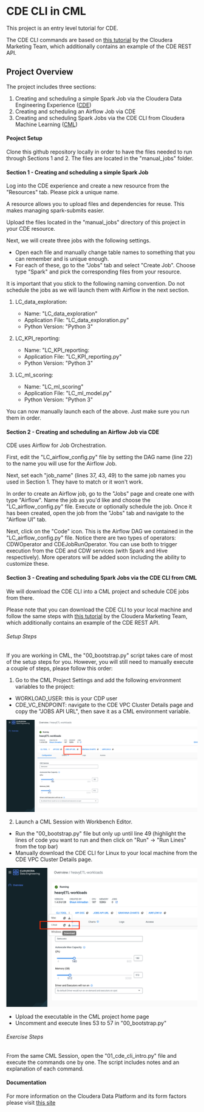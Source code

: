 # CDE CLI in CML

This project is an entry level tutorial for CDE.

The CDE CLI commands are based on [this tutorial](https://www.cloudera.com/tutorials/cdp-using-cli-api-to-automate-access-to-cloudera-data-engineering.html) by the Cloudera Marketing Team, which additionally contains an example of the CDE REST API.



## Project Overview

The project includes three sections:

1. Creating and scheduling a simple Spark Job via the Cloudera Data Engineering Experience ([CDE](https://docs.cloudera.com/data-engineering/cloud/index.html))
2. Creating and scheduling an Airflow Job via CDE
3. Creating and scheduling Spark Jobs via the CDE CLI from Cloudera Machine Learning ([CML](https://docs.cloudera.com/machine-learning/cloud/index.html))


#### Peoject Setup

Clone this github repository locally in order to have the files needed to run through Sections 1 and 2. The files are located in the "manual_jobs" folder.


#### Section 1 - Creating and scheduling a simple Spark Job

Log into the CDE experience and create a new resource from the "Resources" tab. Please pick a unique name. 

A resource allows you to upload files and dependencies for reuse. This makes managing spark-submits easier.

Upload the files located in the "manual_jobs" directory of this project in your CDE resource. 

Next, we will create three jobs with the following settings. 

* Open each file and manually change table names to something that you can remember and is unique enough. 
* For each of these, go to the "Jobs" tab and select "Create Job". Choose type "Spark" and pick the corresponding files from your resource.

It is important that you stick to the following naming convention. Do not schedule the jobs as we will launch them with Airflow in the next section. 

1. LC_data_exploration:
    - Name: "LC_data_exploration"
    - Application File: "LC_data_exploration.py"
    - Python Version: "Python 3"
    
2. LC_KPI_reporting:
    - Name: "LC_KPI_reporting:
    - Application File: "LC_KPI_reporting.py"
    - Python Version: "Python 3"
    
3. LC_ml_scoring:
    - Name: "LC_ml_scoring"
    - Application File: "LC_ml_model.py"
    - Python Version: "Python 3"
    
You can now manually launch each of the above. Just make sure you run them in order. 


#### Section 2 - Creating and scheduling an Airflow Job via CDE

CDE uses Airflow for Job Orchestration. 

First, edit the "LC_airflow_config.py" file by setting the DAG name (line 22) to the name you will use for the Airflow Job.

Next, set each "job_name" (lines 37, 43, 49) to the same job names you used in Section 1. They have to match or it won't work.  

In order to create an Airflow job, go to the "Jobs" page and create one with type "Airflow". Name the job as you'd like and choose the "LC_airflow_config.py" file. Execute or optionally schedule the job. Once it has been created, open the job from the "Jobs" tab and navigate to the "Airflow UI" tab. 

Next, click on the "Code" icon. This is the Airflow DAG we contained in the "LC_airflow_config.py" file. Notice there are two types of operators: CDWOperator and CDEJobRunOperator. You can use both to trigger execution from the CDE and CDW services (with Spark and Hive respectively). More operators will be added soon including the ability to customize these. 


#### Section 3 - Creating and scheduling Spark Jobs via the CDE CLI from CML

We will download the CDE CLI into a CML project and schedule CDE jobs from there. 

Please note that you can download the CDE CLI to your local machine and follow the same steps with [this tutorial](https://www.cloudera.com/tutorials/cdp-using-cli-api-to-automate-access-to-cloudera-data-engineering.html) by the Cloudera Marketing Team, which additionally contains an example of the CDE REST API.

###### Setup Steps

If you are working in CML, the "00_bootstrap.py" script takes care of most of the setup steps for you. However, you will still need to manually execute a couple of steps, please follow this order:

1. Go to the CML Project Settings and add the following environment variables to the project:
  * WORKLOAD_USER: this is your CDP user
  * CDE_VC_ENDPOINT: navigate to the CDE VPC Cluster Details page and copy the "JOBS API URL", then save it as a CML environment variable.

![alt text](https://github.com/pdefusco/myimages_repo/blob/main/jobs_api_url.png)

2. Launch a CML Session with Workbench Editor.
  * Run the "00_bootstrap.py" file but only up until line 49 (highlight the lines of code you want to run and then click on "Run" -> "Run Lines" from the top bar)
  * Manually download the CDE CLI for Linux to your local machine from the CDE VPC Cluster Details page.
  
![alt_text](https://github.com/pdefusco/myimages_repo/blob/main/download_cde_cli.png)
  
  * Upload the executable in the CML project home page
  * Uncomment and execute lines 53 to 57 in "00_bootstrap.py"
  
###### Exercise Steps

From the same CML Session, open the "01_cde_cli_intro.py" file and execute the commands one by one. The script includes notes and an explanation of each command.



#### Documentation

For more information on the Cloudera Data Platform and its form factors please visit [this site](https://docs.cloudera.com/)
